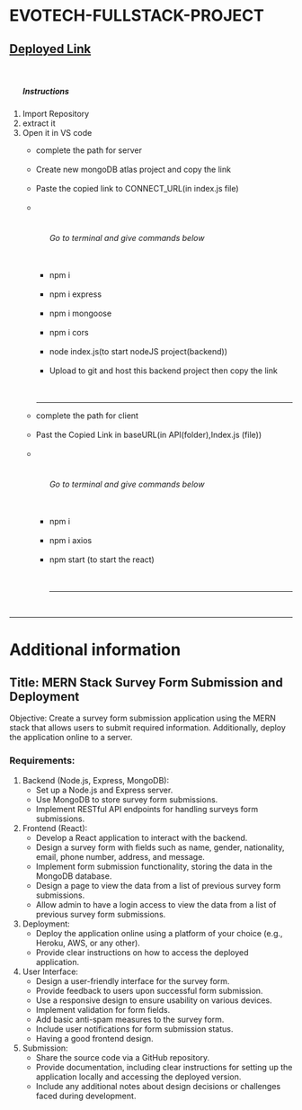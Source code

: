 <h1>EVOTECH-FULLSTACK-PROJECT</h1>
<h2><a href='https://evotech-fullstack-project.vercel.app/'>Deployed Link</a></h2><br/>
<ol>
  <h5>Instructions</h5>
  <li>Import Repository </li>
  <li>extract it</li>
  <li>Open it in VS code</li>
    <ul>
     <li> complete the path for server</li><br/>
    <li>Create new mongoDB atlas project and copy the link</li><br/>
    <li>Paste the copied link to CONNECT_URL(in index.js file)</li><br/>
     <li><ul><br/>
    <h6>Go to terminal and give commands below</h6><br/>
    <li>npm i</li><br/>
    <li>npm i express</li><br/>
       <li>npm i mongoose</li><br/>
       <li>npm i cors</li><br/>
    <li>node index.js(to start nodeJS project(backend))</li><br/>
    <li>Upload to git and host this backend project then copy the link</li><br/>
  </ul><br/>
  
  <hr/>
  <li>complete the path for client </li><br/>
  <li>Past the Copied Link in baseURL(in API(folder),Index.js (file))</li><br/>
  <li><ul><br/>
    <h6>Go to terminal and give commands below</h6><br/>
    <li>npm i</li><br/>
    <li>npm i axios</li><br/>
    <li>npm start (to start the react)</li><br/>
  </h6></li><br/>
     <hr/> 
  
</ol><br/>

<hr/>
<h1>Additional information</h1>
<h2>Title: MERN Stack Survey Form Submission and Deployment</h2>
<p>Objective: Create a survey form submission application using the MERN stack that allows users to submit required information. Additionally, deploy the application online to a server.</p>
<h3>Requirements:</h3>
<ol>
  <li>
    Backend (Node.js, Express, MongoDB):
    <ul>
      <li>Set up a Node.js and Express server.</li>
      <li>Use MongoDB to store survey form submissions.</li>
      <li>Implement RESTful API endpoints for handling surveys form submissions.</li>
    </ul>
  </li>
  <li>
    Frontend (React):
    <ul>
      <li>Develop a React application to interact with the backend.</li>
      <li>Design a survey form with fields such as name, gender, nationality, email, phone number, address, and message.</li>
      <li>Implement form submission functionality, storing the data in the MongoDB database.</li>
      <li>Design a page to view the data from a list of previous survey form submissions.</li>
      <li>Allow admin to have a login access to view the data from a list of previous survey form submissions.</li>
    </ul>
  </li>
  <li>
    Deployment:
    <ul>
      <li>Deploy the application online using a platform of your choice (e.g., Heroku, AWS, or any other).</li>
      <li>Provide clear instructions on how to access the deployed application.</li>
    </ul>
  </li>
  <li>
    User Interface:
    <ul>
      <li>Design a user-friendly interface for the survey form.</li>
      <li>Provide feedback to users upon successful form submission.</li>
      <li>Use a responsive design to ensure usability on various devices.</li>
      <li>Implement validation for form fields.</li>
      <li>Add basic anti-spam measures to the survey form.</li>
      <li>Include user notifications for form submission status.</li>
      <li>Having a good frontend design.</li>
    </ul>
  </li>
  <li>
    Submission:
    <ul>
      <li>Share the source code via a GitHub repository.</li>
      <li>Provide documentation, including clear instructions for setting up the application locally and accessing the deployed version.</li>
      <li>Include any additional notes about design decisions or challenges faced during development.</li>
    </ul>
  </li>
</ol>
<br>

